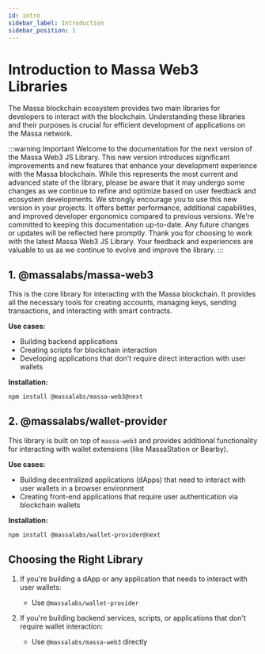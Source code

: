 ```yaml
---
id: intro
sidebar_label: Introduction
sidebar_position: 1
---
```


# Introduction to Massa Web3 Libraries

The Massa blockchain ecosystem provides two main libraries for developers to interact with the blockchain. Understanding these libraries and their purposes is crucial for efficient development of applications on the Massa network.

:::warning Important
Welcome to the documentation for the next version of the Massa Web3 JS Library. This new version introduces significant improvements and new features that enhance your development experience with the Massa blockchain.
While this represents the most current and advanced state of the library, please be aware that it may undergo some changes as we continue to refine and optimize based on user feedback and ecosystem developments.
We strongly encourage you to use this new version in your projects. It offers better performance, additional capabilities, and improved developer ergonomics compared to previous versions.
We're committed to keeping this documentation up-to-date. Any future changes or updates will be reflected here promptly.
Thank you for choosing to work with the latest Massa Web3 JS Library. Your feedback and experiences are valuable to us as we continue to evolve and improve the library.
:::

## 1. @massalabs/massa-web3

This is the core library for interacting with the Massa blockchain. It provides all the necessary tools for creating accounts, managing keys, sending transactions, and interacting with smart contracts.

**Use cases:**

- Building backend applications
- Creating scripts for blockchain interaction
- Developing applications that don't require direct interaction with user wallets

**Installation:**

```bash
npm install @massalabs/massa-web3@next
```

## 2. @massalabs/wallet-provider

This library is built on top of `massa-web3` and provides additional functionality for interacting with wallet extensions (like MassaStation or Bearby).

**Use cases:**

- Building decentralized applications (dApps) that need to interact with user wallets in a browser environment
- Creating front-end applications that require user authentication via blockchain wallets

**Installation:**

```bash
npm install @massalabs/wallet-provider@next
```

<!-- **Important note:** If you're using `wallet-provider`, you don't need to separately install `massa-web3`, as it's included as a dependency. -->

## Choosing the Right Library

1. If you're building a dApp or any application that needs to interact with user wallets:

   - Use `@massalabs/wallet-provider`

2. If you're building backend services, scripts, or applications that don't require wallet interaction:
   - Use `@massalabs/massa-web3` directly
